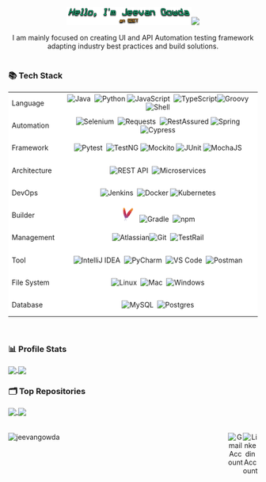 <p align="center"><img width="50%" src="Hello-Im-Jeevan-Gowda.png"><img src=https://raw.githubusercontent.com/TheDudeThatCode/TheDudeThatCode/master/Assets/Developer.gif width="auto" height=100></p>

<div align='center'>
I am mainly focused on creating UI and API Automation testing framework adapting industry best practices and build solutions.
</div>
</br>
<div>
<h3> 📚 Tech Stack </h3>
<table  align="center" style="background-color: #fff;">
<!--   <thead>
		<tr>
			<th colspan=2> Tech Stack <img width="auto" height="40" src='https://upload.wikimedia.org/wikipedia/commons/e/ef/Stack_Overflow_icon.svg' ></th>
		</tr>
	</thead> -->
	<tbody>
		<tr>
      <td>
				Language
			</td>
			<td style="text-align: center; height: 40px; background-color: #fff;">
				<img width="auto" height="50" title="Java" src='https://upload.wikimedia.org/wikipedia/en/3/30/Java_programming_language_logo.svg'/>&nbsp&nbsp;<img src="https://upload.wikimedia.org/wikipedia/commons/c/c3/Python-logo-notext.svg" title="Python" alt="Python" width="auto" height="40"/>&nbsp;<img src='https://upload.wikimedia.org/wikipedia/commons/6/6a/JavaScript-logo.png' title='JavaScript' height='40' width='auto' alt="JavaScript">&nbsp&nbsp;<img src='https://upload.wikimedia.org/wikipedia/commons/f/f5/Typescript.svg' title='TypeScript' height='40' width='auto' alt="TypeScript"><img src='https://upload.wikimedia.org/wikipedia/commons/3/36/Groovy-logo.svg' title='Groovy' height='40' width='auto' alt="Groovy"><img src='https://bashlogo.com/img/symbol/svg/full_colored_light.svg' title='Shell' height='40' width='auto' alt="Shell">
			</td>
		</tr>
    <tr>
      <td>
				Automation
			</td>
			<td style="text-align: center; height: 40px; background-color: #fff;">
				<img src="https://avatars.githubusercontent.com/u/983927?s=200&v=4" title='Selenium' width='auto' height="40"/>&nbsp;
				<img src="https://upload.wikimedia.org/wikipedia/commons/a/aa/Requests_Python_Logo.png" title="Requests" width='auto' height="40"/>&nbsp;
				<img src="https://avatars.githubusercontent.com/u/19369327?s=200&v=4" title="RestAssured" width='auto' height="40"/>
				<img src="https://upload.wikimedia.org/wikipedia/commons/7/79/Spring_Boot.svg" title="Spring" width='auto' height="40"/>
				<img src="https://avatars.githubusercontent.com/u/8908513?s=200&v=4" title="Cypress" width='auto' height="40"/>
			</td>
		</tr>
    <tr>
      <td>
				Framework
			</td>
			<td style="text-align: center; height: 40px; background-color: #fff;">
				<img src="https://upload.wikimedia.org/wikipedia/commons/b/ba/Pytest_logo.svg" title='Pytest' alt="Pytest" width="auto" height="40"/>&nbsp;
				<img src="https://avatars.githubusercontent.com/u/12528662?s=200&v=4" title='TestNG' alt="TestNG" width="auto" height="40"/>
				<img src="https://raw.githubusercontent.com/mockito/mockito.github.io/master/img/logo%402x.png" title='Mockito' alt="Mockito" width="auto" height="40"/>
				<img src="https://avatars.githubusercontent.com/u/874086?s=200&v=4" title='JUnit' alt="JUnit" width="auto" height="40"/>
				<img src="https://upload.wikimedia.org/wikipedia/commons/d/de/Mocha_logo.svg" title='MochaJS' alt="MochaJS" width="auto" height="40"/>
			</td>
		</tr>
		<tr>
      <td>
				Architecture
			</td>
			<td style="text-align: center; height: 40px; background-color: #fff;">
				<img src="https://lh3.googleusercontent.com/-XvJzhz3pfH0/XjYG_xWkESI/AAAAAAAAJ9c/AYlgAtRknEU2W5fMcFhQoL6rmO8EBtIDQCK8BGAsYHg/s0/2020-02-01.png" title='REST API' alt="REST API" width="auto" height="40"/>&nbsp;
				<img src="https://datatron.com/wp-content/uploads/2021/10/hero-2-1.svg" title='Microservices' alt="Microservices" width="auto" height="40"/>
			</td>
		</tr>
    <tr>
      <td>
				DevOps
			</td>
			<td style="text-align: center; height: 40px; background-color: #fff;">
				<img src="https://www.jenkins.io/images/logos/jenkins/jenkins.png" title="Jenkins" width='auto' height="40"/>&nbsp&nbsp;<img src="https://www.docker.com/wp-content/uploads/2022/03/Moby-logo.png" title="Docker" width='auto' height="40"/>&nbsp;<img src="https://upload.wikimedia.org/wikipedia/commons/3/39/Kubernetes_logo_without_workmark.svg" title="Kubernetes" width='auto' height="40"/>
			</td>
		</tr>
    <tr>
      <td>
				Builder
			</td>
			<td style="text-align: center; height: 40px; background-color: #fff;">
				<img width="auto" height="30" src="https://github.com/vscode-icons/vscode-icons/blob/master/icons/file_type_maven.svg" title='Maven'/>&nbsp&nbsp;<img src="https://avatars.githubusercontent.com/u/124156?s=200&v=4" title='Gradle' width="auto" height="40"/>&nbsp&nbsp;<img src="https://upload.wikimedia.org/wikipedia/commons/d/db/Npm-logo.svg" title='npm' width="auto" height="30"/>
			</td>
		</tr>
<tr>
      <td>
				Management
			</td>
			<td style="text-align: center; height: 40px; background-color: #fff;">
				<img width="auto" height="40" src="https://logos-world.net/wp-content/uploads/2023/03/Atlassian-Logo.png" title='Atlassian'/><img src="https://upload.wikimedia.org/wikipedia/commons/3/3f/Git_icon.svg" title='Git' width="auto" height="40"/>&nbsp&nbsp;<img src="https://www.testrail.com/wp-content/uploads/2022/12/TestRail_Logo_Main_01.svg" title='TestRail' width="auto" height="30"/>
			</td>
		</tr>
    <tr>
      <td>
				Tool
			</td>
			<td style="text-align: center; height: 40px; background-color: #fff;">
				<img width="auto" height="40" title='IntelliJ IDEA' src='https://upload.wikimedia.org/wikipedia/commons/9/9c/IntelliJ_IDEA_Icon.svg'/>&nbsp&nbsp;<img src="https://upload.wikimedia.org/wikipedia/commons/1/1d/PyCharm_Icon.svg" title='PyCharm' width="auto" height="40"/>&nbsp&nbsp;<img src="https://upload.wikimedia.org/wikipedia/commons/9/9a/Visual_Studio_Code_1.35_icon.svg" title='VS Code' width="auto" height="40"/>&nbsp&nbsp;<img src="https://avatars.githubusercontent.com/u/57269507?s=200&v=4" title='Postman' width="auto" height="40"/>
			</td>
		</tr>
 <tr>
      <td>
			File System
			</td>
			<td style="text-align: center; height: 40px; background-color: #fff;">
				<img width="auto" height="40" title='Linux' src='https://upload.wikimedia.org/wikipedia/commons/3/35/Tux.svg'/>&nbsp&nbsp;<img src="https://upload.wikimedia.org/wikipedia/commons/8/84/Apple_Computer_Logo_rainbow.svg" title='Mac' width="auto" height="40"/>&nbsp&nbsp;<img src="https://upload.wikimedia.org/wikipedia/commons/5/5f/Windows_logo_-_2012.svg" title='Windows' width="auto" height="40"/>
			</td>
		</tr>
<tr>
      <td>
				Database
			</td>
			<td style="text-align: center; height: 40px; background-color: #fff;">
				<img width="auto" height="40" title='MySQL' src='https://upload.wikimedia.org/wikipedia/en/d/dd/MySQL_logo.svg'/>&nbsp&nbsp;<img src="https://upload.wikimedia.org/wikipedia/commons/2/29/Postgresql_elephant.svg" title='Postgres' width="auto" height="40"/>
			</td>
		</tr>
  </tbody>
</table>
</div>
<br>
<div>
<h3> 📊 Profile Stats </h3>
<a href="https://github.com/jeevan-p-gowda/github-readme-stats">
  <img align="center" src="https://github-readme-stats.vercel.app/api/top-langs/?username=jeevan-p-gowda&layout=compact&theme=codeSTACKr&hide=glsl,python" />
</a>
<a href="https://github.com/jeevan-p-gowda/github-readme-stats">
  <img align="center" src="https://github-readme-stats.vercel.app/api?username=jeevan-p-gowda&show_icons=true&theme=codeSTACKr&line_height=27" />
</a>
</div>
<div>
<h3> 🗂️ Top Repositories </h3>
<a href="https://github.com/jeevan-p-gowda/Capstone-RestAssured">
  <img align="center" src="https://github-readme-stats.vercel.app/api/pin/?username=jeevan-p-gowda&repo=Capstone-RestAssured&theme=codeSTACKr" />
</a>
<a href="https://github.com/jeevan-p-gowda/Appium_Swag_Labs">
  <img align="center" src="https://github-readme-stats.vercel.app/api/pin/?username=jeevan-p-gowda&repo=Appium_Swag_Labs&theme=codeSTACKr" />
</a>
</div>

<br>
<br>
<!--
<div align=center>
  <a href="https://www.linkedin.com/in/jeevan-p-48701b166/"><img align="right" src="https://cdn.worldvectorlogo.com/logos/linkedin-icon-2.svg" title="Linkedin" alt="Linkedin Account" width="30"/>
  <a href="https://www.instagram.com/_jeevan_gowda_/"><img align="right" src="https://upload.wikimedia.org/wikipedia/commons/9/95/Instagram_logo_2022.svg" title="Instagram" alt="Instagram Account" width="30"/>
  <a href="mailto:jeevanputtaswamy@gmail.com?subject=From your Github Profile"><img align="right" src="https://upload.wikimedia.org/wikipedia/commons/7/7e/Gmail_icon_%282020%29.svg" title="Gmail" alt="Gmail Account" width="30"/>
    <img align="left" src="https://komarev.com/ghpvc/?username=jeevangowda" alt="jeevangowda" /></a>
</div>
-->
<div style="text-align: center;">
  <a href="https://www.linkedin.com/in/jeevan-p-48701b166/">
    <img align="right" src="https://cdn.worldvectorlogo.com/logos/linkedin-icon-2.svg" title="Linkedin" alt="Linkedin Account" width="30"/>
  </a>
  <a href="mailto:jeevanputtaswamy@gmail.com?subject=From your Github Profile">
    <img align="right" src="https://upload.wikimedia.org/wikipedia/commons/7/7e/Gmail_icon_%282020%29.svg" title="Gmail" alt="Gmail Account" width="30"/>
  </a>
<!--   <div style="clear: both;"></div> -->
  <img align="left" src="https://komarev.com/ghpvc/?username=jeevangowda" alt="jeevangowda" />
</div>
